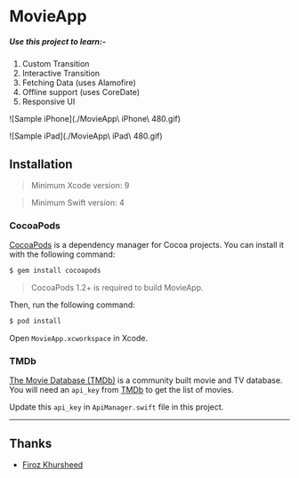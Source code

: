 # MovieApp

##### Use this project to learn:-

1. Custom Transition
2. Interactive Transition
3. Fetching Data (uses Alamofire)
4. Offline support (uses CoreDate)
5. Responsive UI

![Sample iPhone](./MovieApp\ iPhone\ 480.gif)

![Sample iPad](./MovieApp\ iPad\ 480.gif)

## Installation

>Minimum Xcode version: 9

>Minimum Swift version: 4

### CocoaPods

[CocoaPods](http://cocoapods.org) is a dependency manager for Cocoa projects. You can install it with the following command:

```bash
$ gem install cocoapods
```

> CocoaPods 1.2+ is required to build MovieApp.

Then, run the following command:

```bash
$ pod install
```

Open `MovieApp.xcworkspace` in Xcode.


### TMDb

[The Movie Database (TMDb)](https://www.themoviedb.org/) is a community built movie and TV database. You will need an `api_key` from  [TMDb](https://developers.themoviedb.org/3/getting-started/introduction) to get the list of movies.

Update this `api_key` in `ApiManager.swift` file in this project.

----
## Thanks
* [Firoz Khursheed](mailto:firozkhursheed@gmail.com)

